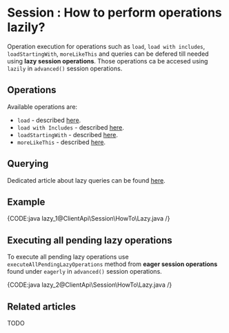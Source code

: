 # Session : How to perform operations lazily?

Operation execution for operations such as `load`, `load with includes`, `loadStartingWith`, `moreLikeThis` and queries can be defered till needed using **lazy session operations**. Those operations ca be accesed using `lazily` in `advanced()` session operations.

## Operations

Available operations are:

- `load` - described [here](../../../client-api/session/loading-entities#load).
- `load with Includes` - described [here](../../../client-api/session/loading-entities#load-with-includes).
- `loadStartingWith` - described [here](../../../client-api/session/loading-entities#loadstartingwith).
- `moreLikeThis` - described [here](../../../client-api/session/how-to/use-morelikethis).

## Querying

Dedicated article about lazy queries can be found [here](../../../client-api/session/querying/how-to-perform-queries-lazily).

## Example

{CODE:java lazy_1@ClientApi\Session\HowTo\Lazy.java /}

## Executing all pending lazy operations

To execute all pending lazy operations use `executeAllPendingLazyOperations` method from **eager session operations** found under `eagerly` in `advanced()` session operations.

{CODE:java lazy_2@ClientApi\Session\HowTo\Lazy.java /}

## Related articles

TODO